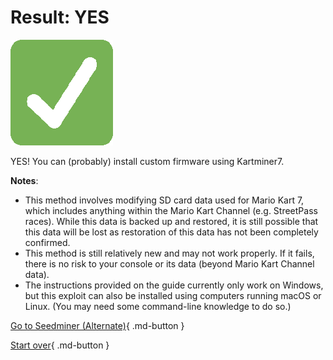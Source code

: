 # Result: YES

![Image](/images/seventeen/success.png)

YES! You can (probably) install custom firmware using Kartminer7.

**Notes**:

+ This method involves modifying SD card data used for Mario Kart 7, which includes anything within the Mario Kart Channel (e.g. StreetPass races). While this data is backed up and restored, it is still possible that this data will be lost as restoration of this data has not been completely confirmed.
+ This method is still relatively new and may not work properly. If it fails, there is no risk to your console or its data (beyond Mario Kart Channel data).
+ The instructions provided on the guide currently only work on Windows, but this exploit can also be installed using computers running macOS or Linux. (You may need some command-line knowledge to do so.)

[Go to Seedminer (Alternate)](https://3ds.hacks.guide/seedminer-(alternate)){ .md-button }

[Start over](/seventeen){ .md-button }